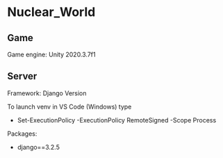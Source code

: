 # Nuclear_World

## Game

Game engine: Unity 2020.3.7f1


## Server

Framework: Django Version

To launch venv in VS Code (Windows) type
- Set-ExecutionPolicy -ExecutionPolicy RemoteSigned -Scope Process

Packages:
- django==3.2.5